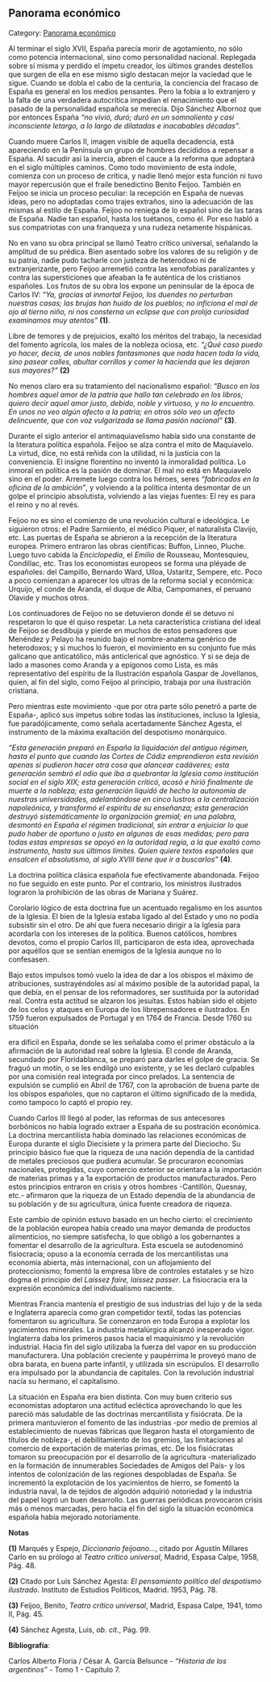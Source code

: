 ## Panorama económico

Category: [Panorama económico](http://descubrircorrientes.com.ar/2012/index.php/662-historia-desde-el-origen-hasta-1814/corrientes-en-el-siglo-xvii-periodo-1600-1750/espana-ilustrada/panorama-economico)

Al terminar el siglo XVII, España parecía morir de agotamiento, no sólo como potencia internacional, sino como personalidad nacional. Replegada sobre sí misma y perdido el ímpetu creador, los últimos grandes destellos que surgen de ella en ese mismo siglo destacan mejor la vaciedad que le sigue. Cuando se dobla el cabo de la centuria, la conciencia del fracaso de España es general en los medios pensantes. Pero la fobia a lo extranjero y la falta de una verdadera autocrítica impedían el renacimiento que el pasado de la personalidad española se merecía. Dijo Sánchez Albornoz que por entonces España _“no vivió, duró; duró en un somnoliento y casi inconsciente letargo, a lo largo de dilatadas e inacabables décadas”_.

Cuando muere Carlos II, imagen visible de aquella decadencia, está apareciendo en la Península un grupo de hombres decididos a repensar a España. Al sacudir así la inercia, abren el cauce a la reforma que adoptará en el siglo múltiples caminos. Como todo movimiento de esta índole, comienza con un proceso de crítica, y nadie llenó mejor esta función ni tuvo mayor repercusión que el fraile benedictino Benito Feijoo. También en Feijoo se inicia un proceso peculiar: la recepción en España de nuevas ideas, pero no adoptadas como trajes extraños, sino la adecuación de las mismas al estilo de España. Feijoo no reniega de lo español sino de las taras de España. Nadie tan español, hasta los tuétanos, como él. Por eso habló a sus compatriotas con una franqueza y una rudeza netamente hispánicas.

No en vano su obra principal se llamó Teatro crítico universal, señalando la amplitud de su prédica. Bien asentado sobre los valores de su religión y de su patria, nadie pudo tacharle con justeza de heterodoxo ni de extranjerizante, pero Feijoo arremetió contra las xenofobias paralizantes y contra las supersticiones que afeaban la fe auténtica de los cristianos españoles. Los frutos de su obra los expone un peninsular de la época de Carlos IV: _“Ya, gracias al inmortal Feijoo, los duendes no perturban nuestras casas; las brujas han huido de los pueblos; no inficiona el mal de ojo al tierno niño, ni nos consterna un eclipse que con prolija curiosidad examinamos muy atentos”_ **(1)**.

Libre de temores y de prejuicios, exaltó los méritos del trabajo, la necesidad del fomento agrícola, los males de la nobleza ociosa, etc. _“¿Qué caso puedo yo hacer, decía, de unos nobles fantasmones que nada hacen toda la vida, sino pasear calles, abultar corrillos y comer la hacienda que les dejaron sus mayores?”_ **(2)**

No menos claro era su tratamiento del nacionalismo español: _“Busco en los hombres aquel amor de la patria que hallo tan celebrado en los libros; quiero decir aquel amor justo, debido, noble y virtuoso, y no lo encuentro. En unos no veo algún afecto a la patria; en otros sólo veo un afecto delincuente, que con voz vulgarizada se llama pasión nacional”_ **(3)**.

Durante el siglo anterior el antimaquiavelismo había sido una constante de la literatura política española. Feijoo se alza contra el mito de Maquiavelo. La virtud, dice, no está reñida con la utilidad, ni la justicia con la conveniencia. El insigne florentino no inventó la inmoralidad política. Lo inmoral en política es la pasión de dominar. El mal no está en Maquiavelo sino en el poder. Arremete luego contra los héroes, seres _“fabricados en la oficina de la ambición”_, y volviendo a la política intenta desmontar de un golpe el principio absolutista, volviendo a las viejas fuentes: El rey es para el reino y no al revés.

Feijoo no es sino el comienzo de una revolución cultural e ideológica. Le siguieron otros: el Padre Sarmiento, el médico Piquer, el naturalista Clavijo, etc. Las puertas de España se abrieron a la recepción de la literatura europea. Primero entraron las obras científicas: Buffon, Linneo, Pluche. Luego tuvo cabida la _Enciclopedia_, el _Emilio_ de Rousseau, Montesquieu, Condillac, etc. Tras los economistas europeos se forma una pléyade de españoles: del Campillo, Bernardo Ward, Ulloa, Ustaritz, Sempere, etc. Poco a poco comienzan a aparecer los ultras de la reforma social y económica: Urquijo, el conde de Aranda, el duque de Alba, Campomanes, el peruano Olavide y muchos otros.

Los continuadores de Feijoo no se detuvieron donde él se detuvo ni respetaron lo que él quiso respetar. La neta característica cristiana del ideal de Feijoo se desdibuja y pierde en muchos de estos pensadores que Menéndez y Pelayo ha reunido bajo el nombre-anatema genérico de heterodoxos; y si muchos lo fueron, el movimiento en su conjunto fue más galicano que anticatólico, más anticlerical que agnóstico. Y si se deja de lado a masones como Aranda y a epígonos como Lista, es más representativo del espíritu de la Ilustración española Gaspar de Jovellanos, quien, al fin del siglo, como Feijoo al principio, trabaja por una ilustración cristiana.

Pero mientras este movimiento -que por otra parte sólo penetró a parte de España-, aplicó sus ímpetus sobre todas las instituciones, incluso la Iglesia, fue paradójicamente, como señala acertadamente Sánchez Agesta, el instrumento de la máxima exaltación del despotismo monárquico.

_“Esta generación preparó en España la liquidación del antiguo régimen, hasta el punto que cuando las Cortes de Cádiz emprendieron esta revisión apenas si pudieron hacer otra cosa que alancear cadáveres; esta generación sembró el odio que iba a quebrantar la Iglesia como institución social en el siglo XIX; esta generación criticó, acosó e hirió finalmente de muerte a la nobleza; esta generación liquidó de hecho la autonomía de nuestras universidades, adelantándose en cinco lustros a la centralización napoleónica, y transformó el espíritu de su enseñanza; esta generación destruyó sistemáticamente la organización gremial; en una palabra, desmontó en España el régimen tradicional, sin entrar a enjuiciar lo que pudo haber de oportuno o justo en algunas de esas medidas; pero para todas estas empresas se apoyó en la autoridad regia, a la que exaltó como instrumento, hasta sus últimos límites. Quien quiere textos españoles que ensalcen el absolutismo, al siglo XVIII tiene que ir a buscarlos”_ **(4)**.

La doctrina política clásica española fue efectivamente abandonada. Feijoo no fue seguido en este punto. Por el contrario, los ministros ilustrados lograron la prohibición de las obras de Mariana y Suárez.

Corolario lógico de esta doctrina fue un acentuado regalismo en los asuntos de la Iglesia. El bien de la Iglesia estaba ligado al del Estado y uno no podía subsistir sin el otro. De ahí que fuera necesario dirigir a la Iglesia para acordarla con los intereses de la política. Buenos católicos, hombres devotos, como el propio Carlos III, participaron de esta idea, aprovechada por aquéllos que se sentían enemigos de la Iglesia aunque no lo confesasen.

Bajo estos impulsos tomó vuelo la idea de dar a los obispos el máximo de atribuciones, sustrayéndoles así al máximo posible de la autoridad papal, la que debía, en el pensar de los reformadores, ser sustituida por la autoridad real. Contra esta actitud se alzaron los jesuítas. Estos habían sido el objeto de los celos y ataques en Europa de los librepensadores e ilustrados. En 1759 fueron expulsados de Portugal y en 1764 de Francia. Desde 1760 su situación

era difícil en España, donde se les señalaba como el primer obstáculo a la afirmación de la autoridad real sobre la Iglesia. El conde de Aranda, secundado por Floridablanca, se preparó para darles el golpe de gracia. Se fraguó un motín, o se les endilgó uno existente, y se les declaró culpables por una comisión real integrada por cinco prelados. La sentencia de expulsión se cumplió en Abril de 1767, con la aprobación de buena parte de los obispos españoles, que no captaron el último significado de la medida, como tampoco lo captó el propio rey.

Cuando Carlos III llegó al poder, las reformas de sus antecesores borbónicos no había logrado extraer a España de su postración económica. La doctrina mercantilista había dominado las relaciones económicas de Europa durante el siglo Diecisiete y la primera parte del Dieciocho. Su principio básico fue que la riqueza de una nación dependía de la cantidad de metales preciosos que pudiera acumular. Se procuraron economías nacionales, protegidas, cuyo comercio exterior se orientara a la importación de materias primas y a 1a exportación de productos manufacturados. Pero estos principios entraron en crisis y otros hombres -Cantillón, Quesnay, etc.- afirmaron que la riqueza de un Estado dependía de la abundancia de su población y de su agricultura, única fuente creadora de riqueza.

Este cambio de opinión estuvo basado en un hecho cierto: el crecimiento de la población europea había creado una mayor demanda de productos alimenticios, no siempre satisfecha, lo que obligó a los gobernantes a fomentar el desarrollo de la agricultura. Esta escuela se autodenominó fisiocracia; opuso a la economía cerrada de los mercantilistas una economía abierta, más internacional, con un aflojamiento del proteccionismo; fomentó la empresa libre de controles estatales y se hizo dogma el principio del _Laissez faire, laissez passer_. La fisiocracia era la expresión económica del individualismo naciente.

Mientras Francia mantenía el prestigio de sus industrias del lujo y de la seda e Inglaterra aparecía como gran competidor textil, todas las potencias fomentaron su agricultura. Se comenzaron en toda Europa a explotar los yacimientos minerales. La industria metalúrgica alcanzó inesperado vigor. Inglaterra daba los primeros pasos hacia el maquinismo y la revolución industrial. Hacia fin del siglo utilizaba la fuerza del vapor en su producción manufacturera. Una población creciente y paupérrima le proveyó mano de obra barata, en buena parte infantil, y utilizada sin escrúpulos. El desarrollo era impulsado por la abundancia de capitales. Con la revolución industrial nacía su hermano, el capitalismo.

La situación en España era bien distinta. Con muy buen criterio sus economistas adoptaron una actitud ecléctica aprovechando lo que les pareció más saludable de las doctrinas mercantilista y fisiócrata. De la primera mantuvieron el fomento de las industrias -por medio de premios al establecimiento de nuevas fábricas que llegaron hasta el otorgamiento de títulos de nobleza-, el debilitamiento de los gremios, las limitaciones al comercio de exportación de materias primas, etc. De los fisiócratas tomaron su preocupación por el desarrollo de la agricultura -materializado en la formación de innumerables Sociedades de Amigos del País- y los intentos de colonización de las regiones despobladas de España. Se incrementó la explotación de los yacimientos de hierro, se fomentó la industria naval, la de tejidos de algodón adquirió notoriedad y la industria del papel logró un buen desarrollo. Las guerras periódicas provocaron crisis más o menos marcadas, pero hacia el fin del siglo la situación económica española había mejorado notoriamente.

**Notas**

**(1)** Marqués y Espejo, _Diccionario feijoano..._, citado por Agustín Millares Carlo en su prólogo al _Teatro crítico universal_, Madrid, Espasa Calpe, 1958, Pág. 48.

**(2)** Citado por Luis Sánchez Agesta: _El pensamiento político del despotismo ilustrado_. Instituto de Estudios Políticos, Madrid. 1953, Pág. 78.

**(3)** Feijoo, Benito, _Teatro crítico universal_, Madrid, Espasa Calpe, 1941, tomo II, Pág. 45.

**(4)** Sánchez Agesta, Luis, _ob. cit._, Pág. 99.

**Bibliografía**:

Carlos Alberto Floria / César A. García Belsunce - _“Historia de los argentinos”_ - Tomo 1 - Capítulo 7.